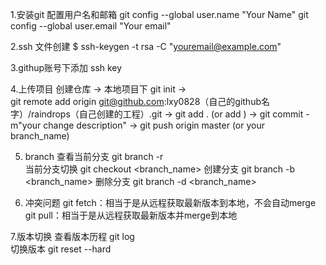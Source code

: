 1.安装git  配置用户名和邮箱
	git config --global user.name "Your Name"
	git config --global user.email "Your email"

2.ssh 文件创建   $ ssh-keygen -t rsa -C "youremail@example.com"

3.githup账号下添加 ssh key

4.上传项目 
	创建仓库 -> 本地项目下  git init  ->  
	git remote add origin git@github.com:lxy0828（自己的github名字）/raindrops（自己创建的工程）.git
	-> git add . (or add <filename>)  -> git commit -m"your change description"
	-> git push origin master (or your branch_name)

5.  branch 
	查看当前分支  git branch -r  
	当前分支切换  git checkout <branch_name>
	创建分支      git branch -b <branch_name>
	删除分支      git branch -d <branch_name>

6. 冲突问题
   git fetch：相当于是从远程获取最新版本到本地，不会自动merge
	git pull：相当于是从远程获取最新版本并merge到本地

7.版本切换
  查看版本历程  git log  
  切换版本      git  reset --hard  <hash>
